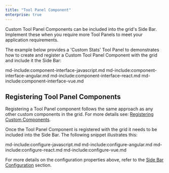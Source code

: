 ```yaml
---
title: "Tool Panel Component"
enterprise: true
---
```

 
Custom Tool Panel Components can be included into the grid's Side Bar. Implement these when you require more Tool Panels to meet your application requirements.

The example below provides a 'Custom Stats' Tool Panel to demonstrates how to create and register a Custom Tool Panel Component with the grid and include it the Side Bar:
 
<grid-example title='Custom Stats' name='custom-stats' type='generated' options='{ "enterprise": true, "modules": ["clientside", "columnpanel", "filterpanel", "setfilter" ], "extras": ["fontawesome"] }'></grid-example>

md-include:component-interface-javascript.md
md-include:component-interface-angular.md
md-include:component-interface-react.md
md-include:component-interface-vue.md
 
<interface-documentation interfaceName='IToolPanelParams' ></interface-documentation>

## Registering Tool Panel Components

Registering a Tool Panel component follows the same approach as any other custom components in the grid. For more details see: [Registering Custom Components](/components/#registering-custom-components).

Once the Tool Panel Component is registered with the grid it needs to be included into the Side Bar. The following snippet illustrates this:
 
md-include:configure-javascript.md
md-include:configure-angular.md
md-include:configure-react.md
md-include:configure-vue.md

For more details on the configuration properties above, refer to the [Side Bar Configuration](/side-bar/#sidebardef-configuration) section.

